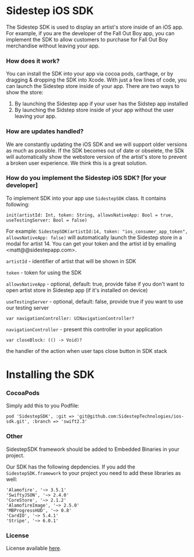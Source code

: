 # Sidestep iOS SDK
The Sidestep SDK is used to display an artist's store inside of an iOS app. For example, if you are the developer of the Fall Out Boy app, you can implement the SDK to allow customers to purchase for Fall Out Boy merchandise without leaving your app. 

### How does it work?
You can install the SDK into your app via cocoa pods, carthage, or by dragging & dropping the SDK into Xcode. With just a few lines of code, you can launch the Sidestep store inside of your app. There are two ways to show the store:

1. By launching the Sidestep app if your user has the Sidstep app installed
2. By launching the Sidstep store inside of your app without the user leaving your app.

### How are updates handled?
We are constantly updating the iOS SDK and we will support older versions as much as possible. If the SDK becomes out of date or obselete, the SDk will automatically show the webstore version of the artist's store to prevent a broken user experience. We think this is a great solution. 

### How do you implement the Sidestep iOS SDK? [for your developer]
To implement SDK into your app use `SidestepSDK` class.
It contains following:

`init(artistId: Int, token: String, allowsNativeApp: Bool = true, useTestingServer: Bool = false)`

For example: `SidestepSDK(artistId:14, token: "ios_consumer_app_token", allowsNativeApp: false)` will automatically launch the Sidestep store in a modal for artist 14. You can get your token and the artist id by emailing <matt@@sidestepapp.com>.

`artistId` - identifier of artist that will be shown in SDK

`token` - token for using the SDK

`allowsNativeApp` - optional, default:  true, provide false if you don't want to open artist store in Sidestep app (if it's installed on device)

`useTestingServer` - optional, default: false, provide true if you want to use our testing server

`var navigationController: UINavigationController?`

`navigationController` - present this controller in your application


`var closeBlock: (() -> Void)?`

the handler of the action when user taps close button in SDK stack

# Installing the SDK

### CocoaPods

Simply add this to you Podfile:

`pod 'SidestepSDK', :git => 'git@github.com:SidestepTechnologies/ios-sdk.git', :branch => 'swift2.3'`


### Other

SidestepSDK framework should be added to Embedded Binaries in your project.

Our SDK has the following depdencies. If you add the `SidestepSDK.framework` to your project you need to add these libraries as well:
```
'Alamofire', '~> 3.5.1'
'SwiftyJSON', '~> 2.4.0'
'CoreStore', '~> 2.1.2'
'AlamofireImage', '~> 2.5.0'
'MBProgressHUD', '~> 0.8'
'CardIO', '~> 5.4.1'
'Stripe', '~> 6.0.1'
```


### License

License available [here](https://github.com/SidestepTechnologies/ios-sdk/blob/master/LICENSE). 
